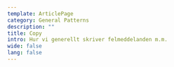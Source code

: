 ```yaml
---
template: ArticlePage
category: General Patterns
description: ""
title: Copy
intro: Hur vi generellt skriver felmeddelanden m.m.
wide: false
lang: false
---
```

